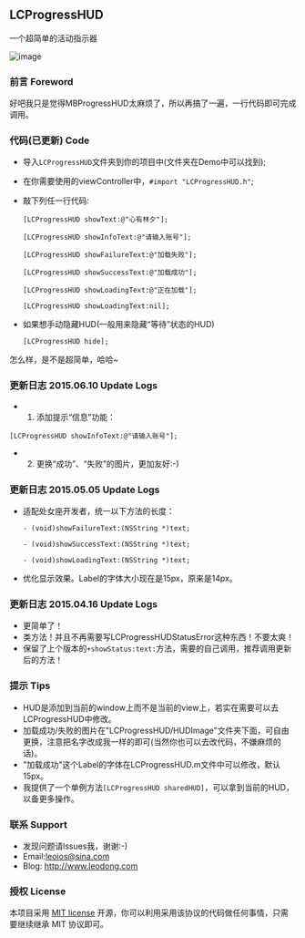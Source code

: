 ## LCProgressHUD
一个超简单的活动指示器 

![image](https://github.com/LeoiOS/LCProgressHUD/blob/master/HUDemo.gif)


### 前言 Foreword
好吧我只是觉得MBProgressHUD太麻烦了，所以再搞了一遍，一行代码即可完成调用。


### 代码(已更新) Code
* 导入`LCProgressHUD`文件夹到你的项目中(文件夹在Demo中可以找到);
* 在你需要使用的viewController中，`#import "LCProgressHUD.h"`;
* 敲下列任一行代码:

  ```objc
  [LCProgressHUD showText:@"心有林夕"];
  
  [LCProgressHUD showInfoText:@"请输入账号"];
  
  [LCProgressHUD showFailureText:@"加载失败"];
  
  [LCProgressHUD showSuccessText:@"加载成功"];
  
  [LCProgressHUD showLoadingText:@"正在加载"];
  
  [LCProgressHUD showLoadingText:nil];
  ```

* 如果想手动隐藏HUD(一般用来隐藏“等待”状态的HUD)
  
  ```objc
  [LCProgressHUD hide];
  ```

怎么样，是不是超简单，哈哈~



### 更新日志 2015.06.10 Update Logs
* 1. 添加提示“信息”功能：
````objc
[LCProgressHUD showInfoText:@"请输入账号"];
````
* 2. 更换“成功”、“失败”的图片，更加友好:-)

### 更新日志 2015.05.05 Update Logs
* 适配处女座开发者，统一以下方法的长度：
  
  ```objc
  - (void)showFailureText:(NSString *)text;
  
  - (void)showSuccessText:(NSString *)text;
  
  - (void)showLoadingText:(NSString *)text;
  ```
  
* 优化显示效果。Label的字体大小现在是15px，原来是14px。

### 更新日志 2015.04.16 Update Logs
* 更简单了！
* 类方法！并且不再需要写LCProgressHUDStatusError这种东西！不要太爽！
* 保留了上个版本的`+showStatus:text:`方法，需要的自己调用，推荐调用更新后的方法！

### 提示 Tips 
* HUD是添加到当前的window上而不是当前的view上，若实在需要可以去LCProgressHUD中修改。
* 加载成功/失败的图片在"LCProgressHUD/HUDImage"文件夹下面，可自由更换，注意把名字改成我一样的即可(当然你也可以去改代码，不嫌麻烦的话)。
* "加载成功"这个Label的字体在LCProgressHUD.m文件中可以修改，默认15px。
* 我提供了一个单例方法`[LCProgressHUD sharedHUD]`，可以拿到当前的HUD，以备更多操作。


### 联系 Support
* 发现问题请lssues我，谢谢:-)
* Email:leoios@sina.com
* Blog: http://www.leodong.com


### 授权 License
本项目采用 [MIT license](http://opensource.org/licenses/MIT) 开源，你可以利用采用该协议的代码做任何事情，只需要继续继承 MIT 协议即可。
